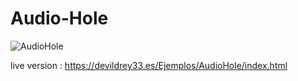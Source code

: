 # Audio-Hole



![AudioHole](https://github.com/devildrey33/Audio-Hole/assets/15678544/d70af7bc-2c9b-47d1-8bf8-da0212f3175b)

live version : https://devildrey33.es/Ejemplos/AudioHole/index.html
